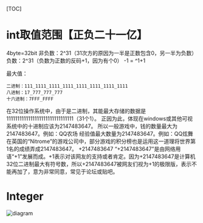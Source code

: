 [TOC]

# int取值范围【正负二十一亿】
4byte=32bit
非负数：2^31（31次方的原因为一半是正数包含0，另一半为负数）
负数：2^31（负数为正数的反码+1，因为有个0）
-1 = ^1+1

最大值：
```
二进制：111_1111_1111_1111_1111_1111_1111_1111
八进制：17_777_777_777
十六进制：7FFF_FFFF
```

在32位操作系统中，由于是二进制，其能最大存储的数据是1111111111111111111111111111111（31个1）。
正因为此，体现在windows或其他可视系统中的十进制应该为2147483647。
所以一般游戏中，钱的数量最大为2147483647。例如：QQ农场
经验值最大数量为2147483647。例如：QQ炫舞
在英国的“Nitrome”的游戏公司中，部分游戏的积分榜也是运用这一道理将世界第1名的成绩弄成2147483647。
+2147483647
“+2147483647”是由网络用语“+1”发展而成。+1表示对该网友的支持或者肯定。因为+2147483647是计算机32位二进制最大有符号数，所以+2147483647被网友们视为+1的极限版，表示不能再加了，意为非常同意，常见于论坛或贴吧。

# Integer
![diagram](_v_images/20200109145243033_162048009.png)